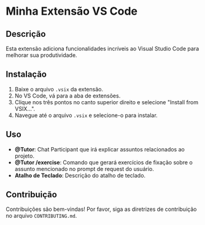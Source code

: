 # Minha Extensão VS Code

## Descrição
Esta extensão adiciona funcionalidades incríveis ao Visual Studio Code para melhorar sua produtividade.

## Instalação
1. Baixe o arquivo `.vsix` da extensão.
2. No VS Code, vá para a aba de extensões.
3. Clique nos três pontos no canto superior direito e selecione "Install from VSIX...".
4. Navegue até o arquivo `.vsix` e selecione-o para instalar.

## Uso
- **@Tutor**: Chat Participant que irá explicar assuntos relacionados ao projeto.
- **@Tutor /exercise**: Comando que gerará exercícios de fixação sobre o assunto mencionado no prompt de request do usuário.
- **Atalho de Teclado**: Descrição do atalho de teclado.

## Contribuição
Contribuições são bem-vindas! Por favor, siga as diretrizes de contribuição no arquivo `CONTRIBUTING.md`.

